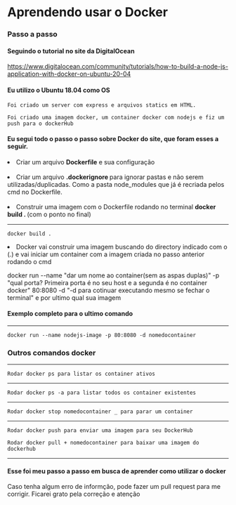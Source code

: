 # Aprendendo usar o Docker

### Passo a passo

#### Seguindo o tutorial no site da DigitalOcean

https://www.digitalocean.com/community/tutorials/how-to-build-a-node-js-application-with-docker-on-ubuntu-20-04

#### Eu utilizo o Ubuntu 18.04 como OS

    Foi criado um server com express e arquivos statics em HTML.

    Foi criado uma imagem docker, um container docker com nodejs e fiz um push para o dockerHub

#### Eu segui todo o passo o passo sobre Docker do site, que foram esses a seguir.

<li>Criar um arquivo <strong>Dockerfile</strong> e sua configuração</li><br/>

<li>Criar um arquivo <strong>.dockerignore </strong> para ignorar pastas e não serem utilizadas/duplicadas. Como a pasta node_modules que já é recriada pelos cmd no Dockerfile.</li>
<br/>

<li>Construir uma imagem com o Dockerfile rodando no terminal <strong>docker build . </strong> (com o ponto no final)
</li>

---

    docker build .

 <li>Docker vai construir uma imagem buscando do directory indicado com o (.) 
e vai iniciar um container com a imagem criada no passo anterior rodando o cmd <p class="text-blue mb-2">docker run --name "dar um nome ao container(sem as aspas duplas)" -p "qual porta? Primeira porta é no seu host e a segunda é no container docker" 80:8080 -d "-d para cotinuar executando mesmo se fechar o terminal" e por ultimo qual sua imagem</p></li>

#### Exemplo completo para o ultimo comando

---

    docker run --name nodejs-image -p 80:8080 -d nomedocontainer

### Outros comandos docker

---

    Rodar docker ps para listar os container ativos

---

    Rodar docker ps -a para listar todos os container existentes

---

    Rodar docker stop nomedocontainer _ para parar um container

---

    Rodar docker push para enviar uma imagem para seu DockerHub

    Rodar docker pull + nomedocontainer para baixar uma imagem do dockerhub

---

#### Esse foi meu passo a passo em busca de aprender como utilizar o docker

<p>Caso tenha algum erro de informção, pode fazer um pull request para me corrigir. Ficarei grato pela correção e atenção</p>
